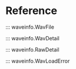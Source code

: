 # Reference

::: waveinfo.WavFile

::: waveinfo.WavDetail

::: waveinfo.RawDetail

::: waveinfo.WavLoadError
